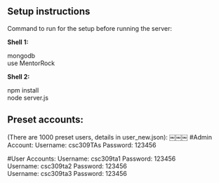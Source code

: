 Setup instructions
------------------

Command to run for the setup before running the server:

<b>Shell 1:</b>

mongodb<br>
use MentorRock

<b>Shell 2:</b>

npm install<br>
node server.js

Preset accounts:
-----------------

(There are 1000 preset users, details in user_new.json):
￼￼￼
#Admin Account:
Username: csc309TAs Password: 123456

#User Accounts: 
Username: csc309ta1 Password: 123456<br>
Username: csc309ta2 Password: 123456<br>
Username: csc309ta3 Password: 123456
